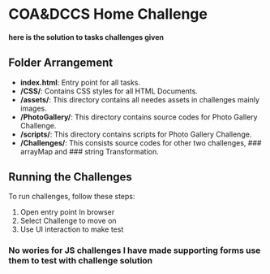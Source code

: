 # COA&DCCS Home Challenge
#### here is the solution to tasks challenges given
## Folder Arrangement

- **index.html**: Entry point for all tasks.
- **/CSS/**: Contains CSS styles for all HTML Documents.
- **/assets/**: This directory contains all needes assets in challenges mainly images.
- **/PhotoGallery/**: This directory contains source codes for Photo Gallery Challenge.
- **/scripts/**: This directory contains scripts for Photo Gallery Challenge.
- **/Challenges/**: This consists source codes for other two challenges, ### arrayMap and ### string Transformation.

## Running the Challenges

To run challenges, follow these steps:

1. Open entry point In browser 
2. Select Challenge to move on
3. Use UI interaction to make test

### No wories for JS challenges I have made supporting forms use them to test with challenge solution
